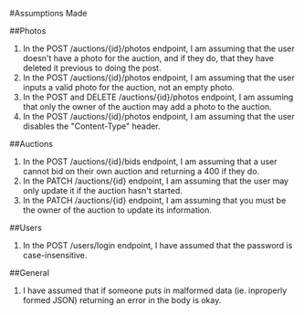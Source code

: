#Assumptions Made

##Photos
1. In the POST /auctions/{id}/photos endpoint, I am assuming that the user doesn't have a photo for the auction,
and if they do, that they have deleted it previous to doing the post.
2. In the POST /auctions/{id}/photos endpoint, I am assuming that the user inputs a valid photo for the auction,
not an empty photo.
3. In the POST and DELETE /auctions/{id}/photos endpoint, I am assuming that only the owner of the auction may add a photo to the auction.
4. In the POST /auctions/{id}/photos endpoint, I am assuming that the user disables the "Content-Type" header.

##Auctions
1. In the POST /auctions/{id}/bids endpoint, I am assuming that a user cannot bid on their own auction and
returning a 400 if they do.
2. In the PATCH /auctions/{id} endpoint, I am assuming that the user may only update it if the auction hasn't started.
3. In the PATCH /auctions/{id} endpoint, I am assuming that you must be the owner of the auction to update its information.

##Users
1. In the POST /users/login endpoint, I have assumed that the password is case-insensitive.

##General
1. I have assumed that if someone puts in malformed data (ie. inproperly formed JSON) returning an error in the body is okay.
